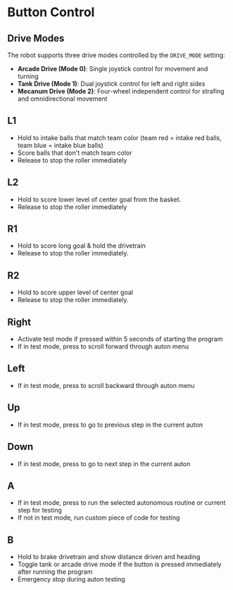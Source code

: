 # Button Control

## Drive Modes
The robot supports three drive modes controlled by the `DRIVE_MODE` setting:
- **Arcade Drive (Mode 0)**: Single joystick control for movement and turning
- **Tank Drive (Mode 1)**: Dual joystick control for left and right sides
- **Mecanum Drive (Mode 2)**: Four-wheel independent control for strafing and omnidirectional movement

## L1
*  Hold to intake balls that match team color (team red = intake red balls, team blue = intake blue balls)
*  Score balls that don't match team color
*  Release to stop the roller immediately

## L2
*  Hold to score lower level of center goal from the basket.
*  Release to stop the roller immediately

## R1
*  Hold to score long goal & hold the drivetrain
*  Release to stop the roller immediately.

## R2
*  Hold to score upper level of center goal 
*  Release to stop the roller immediately.

## Right
*  Activate test mode if pressed within 5 seconds of starting the program
*  If in test mode, press to scroll forward through auton menu

## Left
*  If in test mode, press to scroll backward through auton menu

## Up
*  If in test mode, press to go to previous step in the current auton

## Down
*  If in test mode, press to go to next step in the current auton

## A
*  If in test mode, press to run the selected autonomous routine or current step for testing
*  If not in test mode, run custom piece of code for testing

## B
*  Hold to brake drivetrain and show distance driven and heading
*  Toggle tank or arcade drive mode if the button is pressed immediately after running the program
*  Emergency stop during auton testing





